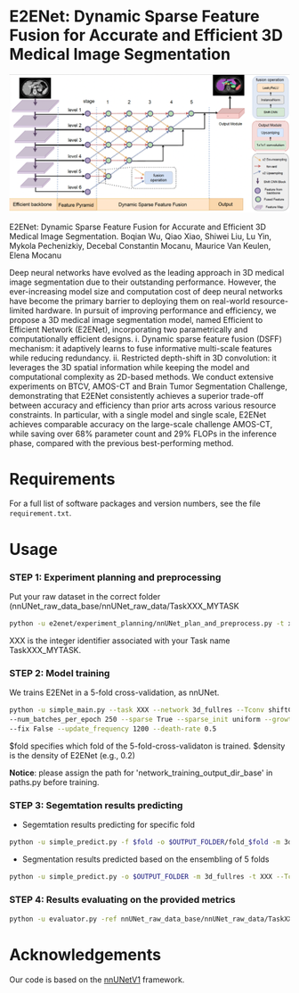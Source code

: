 
# E2ENet: Dynamic Sparse Feature Fusion for Accurate and Efficient 3D Medical Image Segmentation

![The framework of E2ENet](E2ENet.png)

E2ENet: Dynamic Sparse Feature Fusion for Accurate and Efficient 3D Medical Image
Segmentation. Boqian Wu, Qiao Xiao, Shiwei Liu, Lu Yin, Mykola Pechenizkiy, Decebal Constantin Mocanu, Maurice Van
Keulen, Elena Mocanu

Deep neural networks have evolved as the leading approach in 3D medical image 
segmentation due to their outstanding performance. However, the ever-increasing 
model size and computation cost of deep neural networks have become the primary 
barrier to deploying them on real-world resource-limited hardware. In pursuit of 
improving performance and efficiency, we propose a 3D medical image segmentation model, 
named Efficient to Efficient Network (E2ENet), incorporating two parametrically and 
computationally efficient designs. i. Dynamic sparse feature fusion (DSFF) mechanism: 
it adaptively learns to fuse informative multi-scale features while reducing redundancy. 
ii. Restricted depth-shift in 3D convolution: it leverages the 3D spatial information while 
keeping the model and computational complexity as 2D-based methods. We conduct extensive 
experiments on BTCV, AMOS-CT and Brain Tumor Segmentation Challenge, demonstrating that E2ENet 
consistently achieves a superior trade-off between accuracy and efficiency than prior arts across 
various resource constraints. In particular, with a single model and single scale, 
E2ENet achieves comparable accuracy on the large-scale challenge AMOS-CT, while saving 
over 68% parameter count and 29% FLOPs in the inference phase, compared with the 
previous best-performing method. 

# Requirements
For a full list of software packages and version numbers, see the file ```requirement.txt```.

# Usage

### STEP 1: Experiment planning and preprocessing

 Put your raw dataset in the correct folder (nnUNet_raw_data_base/nnUNet_raw_data/TaskXXX_MYTASK
```bash
python -u e2enet/experiment_planning/nnUNet_plan_and_preprocess.py -t xxx 
```
XXX is the integer identifier associated with your Task name TaskXXX_MYTASK.

### STEP 2: Model training

We trains E2ENet in a 5-fold cross-validation, as nnUNet. 
```bash
python -u simple_main.py --task XXX --network 3d_fullres --Tconv shiftConvPP --fold $fold --max_num_epochs 1000 
--num_batches_per_epoch 250 --sparse True --sparse_init uniform --growth random --density $density
--fix False --update_frequency 1200 --death-rate 0.5 
```

$fold specifies which fold of the 5-fold-cross-validaton is trained. $density is the density of E2ENet (e.g., 0.2)

**Notice**: please assign the path for 'network_training_output_dir_base' in paths.py before training. 

### STEP 3: Segemtation results predicting

- Segemtation results predicting for specific fold
```bash
python -u simple_predict.py -f $fold -o $OUTPUT_FOLDER/fold_$fold -m 3d_fullres -t XXX --Tconv shiftConvPP
```

- Segmentation results predicted based on the ensembling of 5 folds
```bash
python -u simple_predict.py -o $OUTPUT_FOLDER -m 3d_fullres -t XXX --Tconv shiftConvPP
```
### STEP 4: Results evaluating on the provided metrics

```bash
python -u evaluator.py -ref nnUNet_raw_data_base/nnUNet_raw_data/TaskXXX/labelsVa -pred $OUTPUT_FOLDER
```

# Acknowledgements
Our code is based on the [nnUNetV1](https://github.com/MIC-DKFZ/nnUNet/tree/nnunetv1)  framework.
